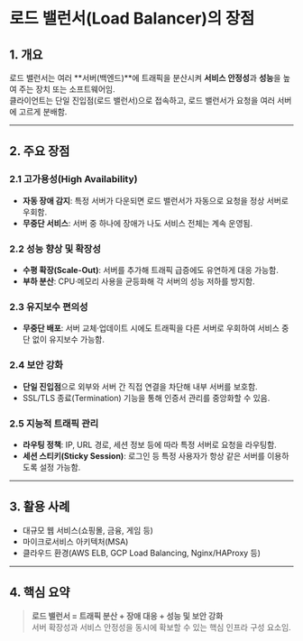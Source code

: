 # 로드 밸런서(Load Balancer)의 장점

## 1. 개요
로드 밸런서는 여러 **서버(백엔드)**에 트래픽을 분산시켜 **서비스 안정성**과 **성능**을 높여 주는 장치 또는 소프트웨어임.  
클라이언트는 단일 진입점(로드 밸런서)으로 접속하고, 로드 밸런서가 요청을 여러 서버에 고르게 분배함.

---

## 2. 주요 장점

### 2.1 고가용성(High Availability)
- **자동 장애 감지**: 특정 서버가 다운되면 로드 밸런서가 자동으로 요청을 정상 서버로 우회함.
- **무중단 서비스**: 서버 중 하나에 장애가 나도 서비스 전체는 계속 운영됨.

### 2.2 성능 향상 및 확장성
- **수평 확장(Scale-Out)**: 서버를 추가해 트래픽 급증에도 유연하게 대응 가능함.
- **부하 분산**: CPU·메모리 사용을 균등화해 각 서버의 성능 저하를 방지함.

### 2.3 유지보수 편의성
- **무중단 배포**: 서버 교체·업데이트 시에도 트래픽을 다른 서버로 우회하여 서비스 중단 없이 유지보수 가능함.

### 2.4 보안 강화
- **단일 진입점**으로 외부와 서버 간 직접 연결을 차단해 내부 서버를 보호함.
- SSL/TLS 종료(Termination) 기능을 통해 인증서 관리를 중앙화할 수 있음.

### 2.5 지능적 트래픽 관리
- **라우팅 정책**: IP, URL 경로, 세션 정보 등에 따라 특정 서버로 요청을 라우팅함.
- **세션 스티키(Sticky Session)**: 로그인 등 특정 사용자가 항상 같은 서버를 이용하도록 설정 가능함.

---

## 3. 활용 사례
- 대규모 웹 서비스(쇼핑몰, 금융, 게임 등)
- 마이크로서비스 아키텍처(MSA)
- 클라우드 환경(AWS ELB, GCP Load Balancing, Nginx/HAProxy 등)

---

## 4. 핵심 요약
> **로드 밸런서 = 트래픽 분산 + 장애 대응 + 성능 및 보안 강화**  
> 서버 확장성과 서비스 안정성을 동시에 확보할 수 있는 핵심 인프라 구성 요소임.
